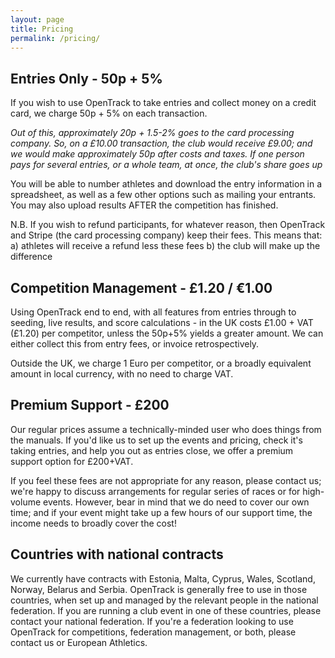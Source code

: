 ```yaml
---
layout: page
title: Pricing
permalink: /pricing/
---
```



## Entries Only - 50p + 5%
If you wish to use OpenTrack to take entries and collect money on a credit card, we charge 50p + 5% on each transaction.   

*Out of this, approximately 20p + 1.5-2% goes to the card processing company.  So, on a £10.00 transaction, the club would receive £9.00; and we would make approximately 50p after costs and taxes.  If one person pays for several entries, or a whole team, at once, the club's share goes up*

You will be able to number athletes and download the entry information in a spreadsheet, as well as a few other options such as mailing your entrants.  You may also upload results AFTER the competition has finished. 

N.B. If you wish to refund participants, for whatever reason, then OpenTrack and Stripe (the card processing company) keep their fees. This means that:
a) athletes will receive a refund less these fees
b) the club will make up the difference
 

## Competition Management - £1.20 / &euro;1.00

Using OpenTrack end to end, with all features from entries through to seeding, live results, and score calculations - in the UK costs £1.00 + VAT (£1.20) per competitor, unless the 50p+5% yields a greater amount.  We can either collect this from entry fees, or invoice retrospectively. 

Outside the UK, we charge 1 Euro per competitor, or a broadly equivalent amount in local currency, with no need to charge VAT.


## Premium Support - £200
Our regular prices assume a technically-minded user who does things from the manuals.  If you'd like us to set up the events and pricing, check it's taking entries, and help you out as entries close, we offer a premium support option for £200+VAT.

If you feel these fees are not appropriate for any reason, please contact us;  we're happy to discuss arrangements for regular series of races or for high-volume events.  However, bear in mind that we do need to cover our own time; and if your event might take up a few hours of our support time, the income needs to broadly cover the cost!

## Countries with national contracts
We currently have contracts with Estonia, Malta, Cyprus, Wales, Scotland, Norway, Belarus and Serbia.   OpenTrack is generally free to use in those countries, when set up and managed by the relevant people in the national federation. If you are running a club event in one of these countries, please contact your national federation.  If you're a federation looking to use OpenTrack for competitions, federation management, or both, please contact us or European Athletics.
